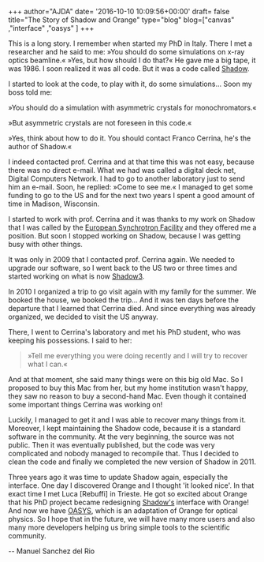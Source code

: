 +++
author="AJDA"
date= '2016-10-10 10:09:56+00:00'
draft= false
title="The Story of Shadow and Orange"
type="blog"
blog=["canvas" ,"interface" ,"oasys" ]
+++

This is a long story. I remember when started my PhD in Italy. There I met a researcher and he said to me: »You should do some simulations on x-ray optics beamline.« »Yes, but how should I do that?« He gave me a big tape, it was 1986. I soon realized it was all code. But it was a code called [Shadow](http://scripts.iucr.org/cgi-bin/paper?S0909049511026306).

I started to look at the code, to play with it, do some simulations… Soon my boss told me:


»You should do a simulation with asymmetric crystals for monochromators.«

»But asymmetric crystals are not foreseen in this code.«

»Yes, think about how to do it. You should contact Franco Cerrina, he's the author of Shadow.«


I indeed contacted prof. Cerrina and at that time this was not easy, because there was no direct e-mail. What we had was called a digital deck net, Digital Computers Network. I had to go to another laboratory just to send him an e-mail. Soon, he replied: »Come to see me.« I managed to get some funding to go to the US and for the next two years I spent a good amount of time in Madison, Wisconsin.

I started to work with prof. Cerrina and it was thanks to my work on Shadow that I was called by the [European Synchrotron Facility](http://www.esrf.eu/) and they offered me a position. But soon I stopped working on Shadow, because I was getting busy with other things.

It was only in 2009 that I contacted prof. Cerrina again. We needed to upgrade our software, so I went back to the US two or three times and started working on what is now [Shadow3](https://www.ncbi.nlm.nih.gov/pmc/articles/PMC3267628/).



In 2010 I organized a trip to go visit again with my family for the summer. We booked the house, we booked the trip… And it was ten days before the departure that I learned that Cerrina died. And since everything was already organized, we decided to visit the US anyway.

There, I went to Cerrina's laboratory and met his PhD student, who was keeping his possessions. I said to her:


<blockquote>»Tell me everything you were doing recently and I will try to recover what I can.«</blockquote>


And at that moment, she said many things were on this big old Mac. So I proposed to buy this Mac from her, but my home institution wasn't happy, they saw no reason to buy a second-hand Mac. Even though it contained some important things Cerrina was working on!

Luckily, I managed to get it and I was able to recover many things from it. Moreover, I kept maintaining the Shadow code, because it is a standard software in the community. At the very beginning, the source was not public. Then it was eventually published, but the code was very complicated and nobody managed to recompile that. Thus I decided to clean the code and finally we completed the new version of Shadow in 2011.



Three years ago it was time to update Shadow again, especially the interface. One day I discovered Orange and I thought 'it looked nice'. In that exact time I met Luca [Rebuffi] in Trieste. He got so excited about Orange that his PhD project became redesigning [Shadow's](https://github.com/lucarebuffi/ShadowOui) interface with Orange! And now we have [OASYS](https://www.elettra.trieste.it/oasys.html), which is an adaptation of Orange for optical physics. So I hope that in the future, we will have many more users and also many more developers helping us bring simple tools to the scientific community.




-- Manuel Sanchez del Rio

